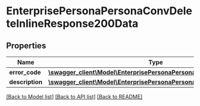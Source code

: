 # EnterprisePersonaPersonaConvDeleteInlineResponse200Data

## Properties
Name | Type | Description | Notes
------------ | ------------- | ------------- | -------------
**error_code** | [**\swagger_client\Model\EnterprisePersonaPersonaConvDeleteErrorCode**](EnterprisePersonaPersonaConvDeleteErrorCode.md) |  | 
**description** | [**\swagger_client\Model\EnterprisePersonaPersonaConvDeleteDescription**](EnterprisePersonaPersonaConvDeleteDescription.md) |  | 

[[Back to Model list]](../README.md#documentation-for-models) [[Back to API list]](../README.md#documentation-for-api-endpoints) [[Back to README]](../README.md)

